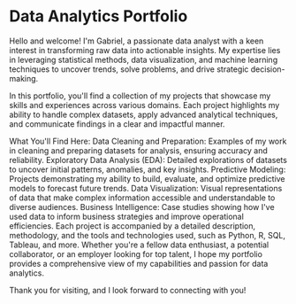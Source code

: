 # Data Analytics Portfolio
Hello and welcome! I'm Gabriel, a passionate data analyst with a keen interest in transforming raw data into actionable insights. My expertise lies in leveraging statistical methods, data visualization, and machine learning techniques to uncover trends, solve problems, and drive strategic decision-making.

In this portfolio, you'll find a collection of my projects that showcase my skills and experiences across various domains. Each project highlights my ability to handle complex datasets, apply advanced analytical techniques, and communicate findings in a clear and impactful manner.

What You'll Find Here:
Data Cleaning and Preparation: Examples of my work in cleaning and preparing datasets for analysis, ensuring accuracy and reliability.
Exploratory Data Analysis (EDA): Detailed explorations of datasets to uncover initial patterns, anomalies, and key insights.
Predictive Modeling: Projects demonstrating my ability to build, evaluate, and optimize predictive models to forecast future trends.
Data Visualization: Visual representations of data that make complex information accessible and understandable to diverse audiences.
Business Intelligence: Case studies showing how I've used data to inform business strategies and improve operational efficiencies.
Each project is accompanied by a detailed description, methodology, and the tools and technologies used, such as Python, R, SQL, Tableau, and more. Whether you're a fellow data enthusiast, a potential collaborator, or an employer looking for top talent, I hope my portfolio provides a comprehensive view of my capabilities and passion for data analytics.

Thank you for visiting, and I look forward to connecting with you!
